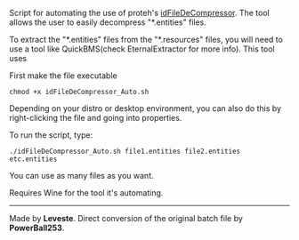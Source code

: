Script for automating the use of proteh's [idFileDeCompressor](https://discord.com/channels/570112501853978624/693113846688383029/747181445092605973). The tool allows the user to easily decompress "\*.entities" files.

To extract the "\*.entities" files from the "\*.resources" files, you will need to use a tool like QuickBMS(check EternalExtractor for more info). This tool uses

First make the file executable

    chmod +x idFileDeCompressor_Auto.sh

Depending on your distro or desktop environment, you can also do this by right-clicking the file and going into properties.

To run the script, type:

    ./idFileDeCompressor_Auto.sh file1.entities file2.entities etc.entities

You can use as many files as you want.

Requires Wine for the tool it's automating.

-----------------------------------------

Made by **Leveste**. Direct conversion of the original batch file by **PowerBall253**.

